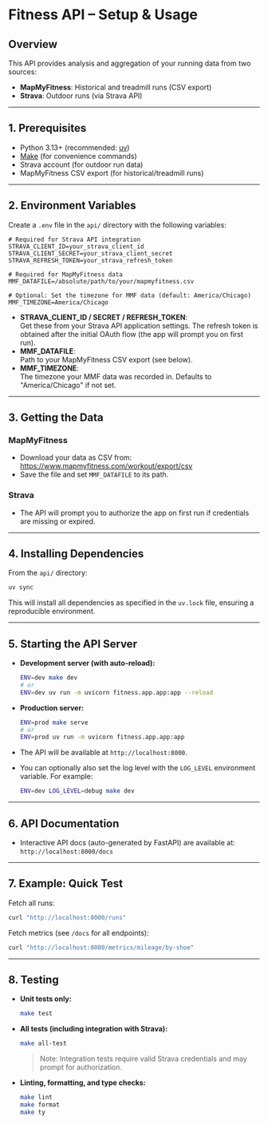 # Fitness API – Setup & Usage

## Overview

This API provides analysis and aggregation of your running data from two sources:
- **MapMyFitness**: Historical and treadmill runs (CSV export)
- **Strava**: Outdoor runs (via Strava API)

---

## 1. Prerequisites
- Python 3.13+ (recommended: [uv](https://github.com/astral-sh/uv))
- [Make](https://www.gnu.org/software/make/) (for convenience commands)
- Strava account (for outdoor run data)
- MapMyFitness CSV export (for historical/treadmill runs)

---

## 2. Environment Variables

Create a `.env` file in the `api/` directory with the following variables:

```env
# Required for Strava API integration
STRAVA_CLIENT_ID=your_strava_client_id
STRAVA_CLIENT_SECRET=your_strava_client_secret
STRAVA_REFRESH_TOKEN=your_strava_refresh_token

# Required for MapMyFitness data
MMF_DATAFILE=/absolute/path/to/your/mapmyfitness.csv

# Optional: Set the timezone for MMF data (default: America/Chicago)
MMF_TIMEZONE=America/Chicago
```

- **STRAVA_CLIENT_ID / SECRET / REFRESH_TOKEN**:  
  Get these from your Strava API application settings. The refresh token is obtained after the initial OAuth flow (the app will prompt you on first run).
- **MMF_DATAFILE**:  
  Path to your MapMyFitness CSV export (see below).
- **MMF_TIMEZONE**:  
  The timezone your MMF data was recorded in. Defaults to "America/Chicago" if not set.

---

## 3. Getting the Data

### MapMyFitness
- Download your data as CSV from:  
  https://www.mapmyfitness.com/workout/export/csv
- Save the file and set `MMF_DATAFILE` to its path.

### Strava
- The API will prompt you to authorize the app on first run if credentials are missing or expired.

---

## 4. Installing Dependencies

From the `api/` directory:

```sh
uv sync
```

This will install all dependencies as specified in the `uv.lock` file, ensuring a reproducible environment.

---

## 5. Starting the API Server

- **Development server (with auto-reload):**
  ```sh
  ENV=dev make dev
  # or
  ENV=dev uv run -m uvicorn fitness.app.app:app --reload
  ```

- **Production server:**
  ```sh
  ENV=prod make serve
  # or
  ENV=prod uv run -m uvicorn fitness.app.app:app
  ```

- The API will be available at `http://localhost:8000`.

- You can optionally also set the log level with the `LOG_LEVEL` environment variable. For example:
  ```sh
  ENV=dev LOG_LEVEL=debug make dev
  ```

---

## 6. API Documentation

- Interactive API docs (auto-generated by FastAPI) are available at:  
  `http://localhost:8000/docs`

---

## 7. Example: Quick Test

Fetch all runs:
```sh
curl "http://localhost:8000/runs"
```

Fetch metrics (see `/docs` for all endpoints):
```sh
curl "http://localhost:8000/metrics/mileage/by-shoe"
```

---

## 8. Testing

- **Unit tests only:**
  ```sh
  make test
  ```
- **All tests (including integration with Strava):**
  ```sh
  make all-test
  ```
  > Note: Integration tests require valid Strava credentials and may prompt for authorization.

- **Linting, formatting, and type checks:**
  ```sh
  make lint
  make format
  make ty
  ```
